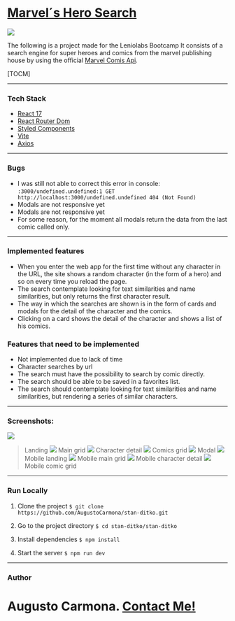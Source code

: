 # [Marvel´s Hero Search](http://.google.com "Marvel's Hero Search")

![](https://upload.wikimedia.org/wikipedia/commons/thumb/b/b9/Marvel_Logo.svg/1200px-Marvel_Logo.svg.png)

The following is a project made for the Leniolabs Bootcamp
It consists of a search engine for super heroes and comics from the marvel publishing house by using the official [Marvel Comis Api](http://https://developer.marvel.com/docs "Marvel Comis Api").

[TOCM]

---
### Tech Stack
- [React 17](http://https://reactjs.org "React 17")
- [React Router Dom](http://https://reactrouter.com/web/guides/quick-start "React Router Dom")
- [Styled Components](http://https://styled-components.com "Styled Components")
- [Vite](http://https://vitejs.dev "Vite")
- [Axios](http://https://www.npmjs.com/package/axios "Axios")

---
### Bugs
- I was still not able to correct this error in console: `:3000/undefined.undefined:1 GET http://localhost:3000/undefined.undefined 404 (Not Found)`
- Modals are not responsive yet
- Modals are not responsive yet
- For some reason, for the moment all modals return the data from the last comic called only.

---
### Implemented features
- When you enter the web app for the first time without any character in the URL, the site shows a random character (in the form of a hero) and so on every time you reload the page.
- The search contemplate looking for text similarities and name similarities, but only returns the first character result.
- The way in which the searches are shown is in the form of cards and modals for the detail of the character and the comics.
- Clicking on a card shows the detail of the character and shows a list of his comics.

### Features that need to be implemented
- Not implemented due to lack of time
 - Character searches by url
 - The search must have the possibility to search by comic directly.
 - The search should be able to be saved in a favorites list.
- The search should contemplate looking for text similarities and name similarities, but rendering a series of similar characters.

---
### Screenshots:
![](https://i.ibb.co/tBQdyZv/landing.png)
> Landing
![](https://i.ibb.co/RjcWLr0/main-grid.png)
> Main grid
![](https://i.ibb.co/LvWPQrt/character-detail.png)
> Character detail
![](https://i.ibb.co/y8G697y/comics-grid.png)
> Comics grid
![](https://i.ibb.co/NKQr6cn/modal.png)
> Modal
![](https://i.ibb.co/XY4225c/mobile-landing.png)
> Mobile landing
![](https://i.ibb.co/x3rGqVn/mobile-main-grid.png)
> Mobile main grid
![](https://i.ibb.co/Rcsxd8M/mobile-character-detail.png)
> Mobile character detail
![](https://i.ibb.co/tmfzRBk/mobile-comic-grid.png)
> Mobile comic grid

---
### Run Locally
1. Clone the project
`$ git clone https://github.com/AugustoCarmona/stan-ditko.git`

2. Go to the project directory
`$ cd stan-ditko/stan-ditko`

3. Install dependencies
`$ npm install`

4. Start the server
`$ npm run dev`

---
### Author
Augusto Carmona. [Contact Me!](http://augustocarmona.github.io "Contact Me!")
=======
<!-- [Visit this Site!]( "Visit this Site!") -->
